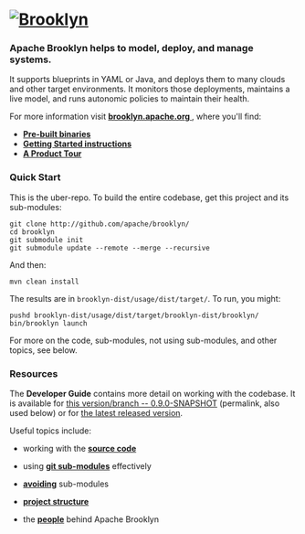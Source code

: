 
# [![**Brooklyn**](https://brooklyn.apache.org/style/img/apache-brooklyn-logo-244px-wide.png)](http://brooklyn.apache.org/)

### Apache Brooklyn helps to model, deploy, and manage systems.

It supports blueprints in YAML or Java, and deploys them to many clouds and other target environments.
It monitors those deployments, maintains a live model, and runs autonomic policies to maintain their health.

For more information visit **[ brooklyn.apache.org ]( https://brooklyn.apache.org/ )**,
where you'll find:
* **[ Pre-built binaries ]( https://brooklyn.apache.org/download/ )**
* **[ Getting Started instructions ]( https://brooklyn.apache.org/v/latest/start/running.html )**
* **[ A Product Tour ](https://brooklyn.apache.org/learnmore/index.html)**


### Quick Start

This is the uber-repo. To build the entire codebase, 
get this project and its sub-modules:

    git clone http://github.com/apache/brooklyn/
    cd brooklyn
    git submodule init
    git submodule update --remote --merge --recursive
    
And then:

    mvn clean install

The results are in `brooklyn-dist/usage/dist/target/`. 
To run, you might:

    pushd brooklyn-dist/usage/dist/target/brooklyn-dist/brooklyn/
    bin/brooklyn launch

For more on the code, sub-modules, not using sub-modules, and other topics, see below.


### Resources

<!--- BROOKLYN_VERSION_BELOW -->
The **Developer Guide** contains more detail on working with the codebase. It is available for [this version/branch -- 0.9.0-SNAPSHOT](https://brooklyn.apache.org/v/0.9.0-SNAPSHOT/dev/) (permalink, also used below) or for [the latest released version](https://brooklyn.apache.org/v/latest/dev/).

Useful topics include:

<!--- BROOKLYN_VERSION_BELOW -->
* working with the **[source code](https://brooklyn.apache.org/v/0.9.0-SNAPSHOT/dev/code)**

<!--- BROOKLYN_VERSION_BELOW -->
* using **[git sub-modules](https://brooklyn.apache.org/v/0.9.0-SNAPSHOT/dev/code/submodules.html)** effectively

<!--- BROOKLYN_VERSION_BELOW -->
* **[avoiding](https://brooklyn.apache.org/v/0.9.0-SNAPSHOT/dev/code/no-submodules.html)** sub-modules

<!--- BROOKLYN_VERSION_BELOW -->
* **[project structure](https://brooklyn.apache.org/v/0.9.0-SNAPSHOT/dev/code/structure.html)**

<!--- BROOKLYN_VERSION_BELOW -->
* the **[people](https://brooklyn.apache.org/community/index.html)** behind Apache Brooklyn
